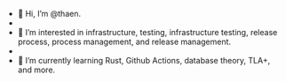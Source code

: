 - 👋 Hi, I’m @thaen.
- 
- 👀 I’m interested in infrastructure, testing, infrastructure testing, release process, process management, and release management. 
- 
- 🌱 I’m currently learning Rust, Github Actions, database theory, TLA+, and more.

<!---
thaen/thaen is a ✨ special ✨ repository because its `README.md` (this file) appears on your GitHub profile.
You can click the Preview link to take a look at your changes.
--->
